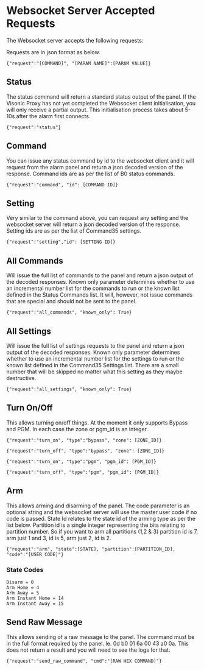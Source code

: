 # Websocket Server Accepted Requests

The Websocket server accepts the following requests:

Requests are in json format as below.

```
{"request":"[COMMAND]", "[PARAM NAME]":[PARAM VALUE]}
```

## Status

The status command will return a standard status output of the panel.  If the Visonic Proxy has not yet completed the Websocket client initialisation, you will only receive a partial output.  This initialisation process takes about 5-10s after the alarm first connects.
```
{"request":"status"}
```

## Command

You can issue any status command by id to the websocket client and it will request from the alarm panel and return a json decoded version of the response.  Command ids are as per the list of B0 status commands.
```
{"request":"command", "id": [COMMAND ID]}
```

## Setting

Very similar to the command above, you can request any setting and the websocket server will return a json decoded version of the response.  Setting ids are as per the list of Command35 settings.
```
{"request":"setting","id": [SETTING ID]}
```

## All Commands
Will issue the full list of commands to the panel and return a json output of the decoded responses.  Known only parameter determines whether to use an incremental number list for the commands to run or the known list defined in the Status Commands list.  It will, however, not issue commands that are special and should not be sent to the panel.
```
{"request":"all_commands", "known_only": True}
```

## All Settings
Will issue the full list of settings requests to the panel and return a json output of the decoded responses.  Known only parameter determines whether to use an incremental number list for the settings to run or the known list defined in the Command35 Settings list.  There are a small number that will be skipped no matter what this setting as they maybe destructive.
```
{"request":"all_settings", "known_only": True}
```

## Turn On/Off

This allows turning on/off things.  At the moment it only supports Bypass and PGM.  In each case the zone or pgm_id is an integer.
```
{"request":"turn_on", "type":"bypass", "zone": [ZONE_ID]}

{"request":"turn_off", "type":"bypass", "zone": [ZONE_ID]}

{"request":"turn_on", "type":"pgm", "pgm_id": [PGM_ID]}

{"request":"turn_off", "type":"pgm", "pgm_id": [PGM_ID]}
```
## Arm

This allows arming and disarming of the panel.  The code parameter is an optional string and the websocket server will use the master user code if no code is passed.
State Id relates to the state id of the arming type as per the list below.  Partition id is a single integer representing the bits relating to partition number.  So if you want to arm all partitions (1,2 & 3) partition id is 7, arm just 1 and 3, id is 5, arm just 2, id is 2.
```
{"request":"arm", "state":[STATE], "partition":[PARTITION_ID], "code":"[USER_CODE]"}
```

### State Codes
    Disarm = 0
    Arm Home = 4
    Arm Away = 5
    Arm Instant Home = 14
    Arm Instant Away = 15

## Send Raw Message

This allows sending of a raw message to the panel.  The command must be in the full format required by the panel.  Ie. 0d b0 01 6a 00 43 a0 0a.  This does not return a result and you will need to see the logs for that.

```
{"request":"send_raw_command", "cmd":"[RAW HEX COMMAND]"}
